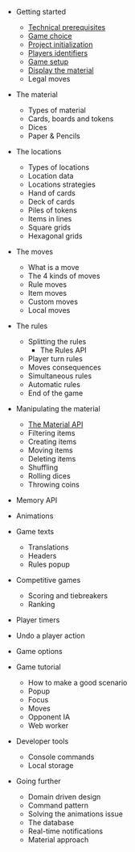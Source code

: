 - Getting started
    - [Technical prerequisites](technical-prerequisites.md)
    - [Game choice](game-choice.md)
    - [Project initialization](project-initialization.md)
    - [Players identifiers](players-identifiers.md)
    - [Game setup](game-setup.md)
    - [Display the material](display-the-material.md)
    - Legal moves

- The material
    - Types of material
    - Cards, boards and tokens
    - Dices
    - Paper & Pencils

- The locations
    - Types of locations
    - Location data
    - Locations strategies
    - Hand of cards
    - Deck of cards
    - Piles of tokens
    - Items in lines
    - Square grids
    - Hexagonal grids

- The moves
    - What is a move
    - The 4 kinds of moves
    - Rule moves
    - Item moves
    - Custom moves
    - Local moves

- The rules
    - Splitting the rules
      - The Rules API
    - Player turn rules
    - Moves consequences
    - Simultaneous rules
    - Automatic rules
    - End of the game

- Manipulating the material
    - [The Material API](material-api.md)
    - Filtering items
    - Creating items
    - Moving items
    - Deleting items
    - Shuffling
    - Rolling dices
    - Throwing coins

- Memory API

- Animations

- Game texts
    - Translations
    - Headers
    - Rules popup

- Competitive games
    - Scoring and tiebreakers
    - Ranking

- Player timers

- Undo a player action

- Game options

- Game tutorial
    - How to make a good scenario
    - Popup
    - Focus
    - Moves
    - Opponent IA
    - Web worker

- Developer tools
    - Console commands
    - Local storage

- Going further
    - Domain driven design
    - Command pattern
    - Solving the animations issue
    - The database
    - Real-time notifications
    - Material approach